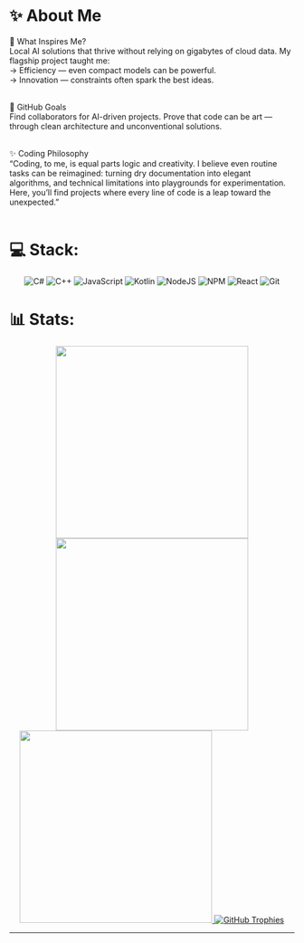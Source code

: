 # ✨ About Me<br>

🔮 What Inspires Me?<br>
Local AI solutions that thrive without relying on gigabytes of cloud data. My flagship project taught me:<br>
→ Efficiency — even compact models can be powerful.<br>
→ Innovation — constraints often spark the best ideas.<br><br>

🎯 GitHub Goals<br>
Find collaborators for AI-driven projects. Prove that code can be art — through clean architecture and unconventional solutions.<br><br>

✨ Coding Philosophy<br>
“Coding, to me, is equal parts logic and creativity. I believe even routine tasks can be reimagined: turning dry documentation into elegant algorithms, and technical limitations into playgrounds for experimentation. Here, you’ll find projects where every line of code is a leap toward the unexpected.”<br><br>

# 💻 Stack:
<div align="center">

  ![C#](https://img.shields.io/badge/c%23-%23239120.svg?style=for-the-badge&logo=csharp&logoColor=white) ![C++](https://img.shields.io/badge/c++-%2300599C.svg?style=for-the-badge&logo=c%2B%2B&logoColor=white) ![JavaScript](https://img.shields.io/badge/javascript-%23323330.svg?style=for-the-badge&logo=javascript&logoColor=%23F7DF1E) ![Kotlin](https://img.shields.io/badge/kotlin-%237F52FF.svg?style=for-the-badge&logo=kotlin&logoColor=white) ![NodeJS](https://img.shields.io/badge/node.js-6DA55F?style=for-the-badge&logo=node.js&logoColor=white) ![NPM](https://img.shields.io/badge/NPM-%23CB3837.svg?style=for-the-badge&logo=npm&logoColor=white) ![React](https://img.shields.io/badge/react-%2320232a.svg?style=for-the-badge&logo=react&logoColor=%2361DAFB) ![Git](https://img.shields.io/badge/git-%23F05033.svg?style=for-the-badge&logo=git&logoColor=white)

</div>

# 📊 Stats:
<div align="center">


  
  <!-- Основная статистика -->
  <a href="https://github-readme-stats.vercel.app/api?username=ActBotArt&show_icons=true&hide_border=true&count_private=true&bg_color=00000000&include_all_commits=true&card_width=340&title_color=58A6FF&icon_color=58A6FF&text_color=58A6FF">
    <img width="340" src="https://github-readme-stats.vercel.app/api?username=ActBotArt&show_icons=true&hide_border=true&count_private=true&bg_color=00000000&include_all_commits=true&card_width=340&title_color=58A6FF&icon_color=58A6FF&text_color=58A6FF">
  </a>

  <!-- Топ языков -->
  <a href="https://github-readme-stats.vercel.app/api/top-langs/?username=ActBotArt&layout=compact&hide_border=true&bg_color=00000000&card_width=340&title_color=58A6FF&text_color=58A6FF">
    <img width="340" src="https://github-readme-stats.vercel.app/api/top-langs/?username=ActBotArt&layout=compact&hide_border=true&bg_color=00000000&card_width=340&title_color=58A6FF&text_color=58A6FF">
  </a>

   <!-- Полоса активности -->
  <a href="https://streak-stats.demolab.com/?user=ActBotArt&hide_border=true&background=00000000&fire=DD2727&currStreakLabel=58A6FF&currStreakNum=58A6FF&dates=58A6FF&ring=58A6FF&sideNums=58A6FF&sideLabels=58A6FF&stroke=58A6FF">
    <img width="340" src="https://streak-stats.demolab.com/?user=ActBotArt&hide_border=true&background=00000000&fire=DD2727&currStreakLabel=58A6FF&currStreakNum=58A6FF&dates=58A6FF&ring=58A6FF&sideNums=58A6FF&sideLabels=58A6FF&stroke=58A6FF">
  </a>

  <!-- Достижения -->
  <a href="https://github.com/ryo-ma/github-profile-trophy">
    <img src="https://github-profile-trophy.vercel.app/?username=ActBotArt&theme=onedark" alt="GitHub Trophies" />
  </a>
  
</div>


---


<!-- Proudly created with GPRM ( https://gprm.itsvg.in ) -->
